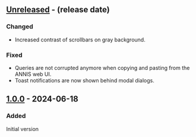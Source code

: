 <!-- next-header -->

## [Unreleased] - (release date)

### Changed

- Increased contrast of scrollbars on gray background.

### Fixed

- Queries are not corrupted anymore when copying and pasting from the ANNIS web UI.
- Toast notifications are now shown behind modal dialogs.

## [1.0.0] - 2024-06-18

### Added

Initial version

<!-- next-url -->
[Unreleased]: https://github.com/matthias-stemmler/annimate/compare/v1.0.0...HEAD
[1.0.0]: https://github.com/matthias-stemmler/annimate/tree/v1.0.0
